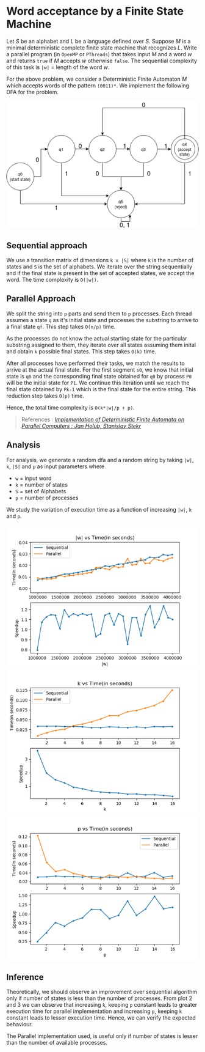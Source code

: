 # Word acceptance by a Finite State Machine
Let *S* be an alphabet and *L* be a language defined over *S*. Suppose *M* is a minimal deterministic complete finite state machine that recognizes *L*. Write a parallel program (in `OpenMP` or `PThreads`) that takes input *M* and a word *w* and returns `true` if *M* accepts *w* otherwise `false`. The sequential complexity of this task is `|w|` = length of the word *w*.

For the above problem, we consider a Deterministic Finite Automaton *M* which accepts words of the pattern `(0011)*`. We implement the following DFA for the problem.

![](dfa.png)

## Sequential approach
We use a transition matrix of dimensions `k x |S|` where `k` is the number of states and `S` is the set of alphabets. We iterate over the string sequentially and if the final state is present in the set of accepted states, we accept the word. The time complexity is `O(|w|)`.

## Parallel Approach
We split the string into `p` parts and send them to `p` processes. Each thread assumes a state `q` as it's initial state and processes the substring to arrive to a final state `qf`. This step takes `O(n/p)` time. 

As the processes do not know the actual starting state for the particular substring assigned to them, they iterate over all states assuming them inital and obtain `k` possible final states. This step takes `O(k)` time. 

After all processes have performed their tasks, we match the results to arrive at the actual final state. For the first segment `s0`, we know that initial state is `q0` and the corresponding final state obtained for `q0` by process `P0` will be the initial state for `P1`. We continue this iteration until we reach the final state obtained by `Pk-1` which is the final state for the entire string. This reduction step takes `O(p)` time.

Hence, the total time complexity is `O(k*|w|/p + p)`.

> References : [*Implementation of Deterministic Finite Automata on Parallel Computers : Jan Holub, Stanislav Stekr*](https://pdfs.semanticscholar.org/d8db/28d57b0a7f0faa5a5059dc276e4d9e75246f.pdf)

## Analysis

For analysis, we generate a random dfa and a random string by taking `|w|`, `k`, `|S|` and `p` as input parameters where 
- `w` = input word
- `k` = number of states
- `S` = set of Alphabets
- `p` = number of processes

We study the variation of execution time as a function of increasing `|w|`, `k` and `p`.

![](plot_1.png)
![](plot_2.png)
![](plot_3.png)

## Inference
Theoretically, we should observe an improvement over sequential algorithm only if number of states is less than the number of processes. From plot 2 and 3 we can observe that increasing `k`, keeping `p` constant leads to greater execution time for parallel implementation and increasing `p`, keeping `k` constant leads to lesser execution time. Hence, we can verify the expected behaviour.

The Parallel implementation used, is useful only if number of states is lesser than the number of available processes.